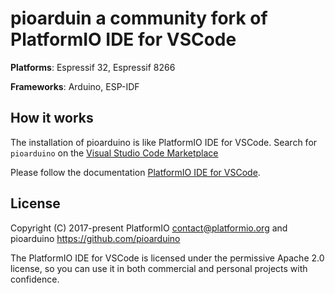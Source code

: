 # pioarduin a community fork of PlatformIO IDE for VSCode

**Platforms**: Espressif 32, Espressif 8266

**Frameworks**: Arduino, ESP-IDF


## How it works

The installation of pioarduino is like PlatformIO IDE for VSCode. Search for `pioarduino` on the [Visual Studio Code Marketplace](https://marketplace.visualstudio.com/search?term=pioarduino&target=VSCode&category=All%20categories&sortBy=Relevance)


Please follow the documentation [PlatformIO IDE for VSCode](http://docs.platformio.org/page/ide/vscode.html).


## License

Copyright (C) 2017-present PlatformIO <contact@platformio.org>
and pioarduino https://github.com/pioarduino

The PlatformIO IDE for VSCode is licensed under the permissive Apache 2.0 license,
so you can use it in both commercial and personal projects with confidence.
